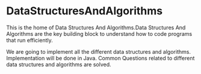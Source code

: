 # DataStructuresAndAlgorithms
This is the home of Data Structures And Algorithms.Data Structures And Algorithms are the key building block to understand how to code programs that run efficiently.

We are going to implement all the different data structures and algorithms. Implementation will be done in Java.
Common Questions related to different data structures and algorithms are solved.
